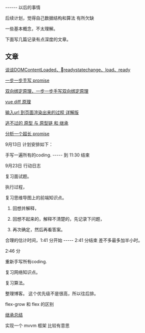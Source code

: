 
------ 以后的事情

后续计划，觉得自己数据结构和算法 有所欠缺

一些基本概念，不太理解。

下面写几篇记录有点深度的文章。

## 文章

[谈谈DOMContentLoaded、readystatechange、load、ready](./browser-works/eventOrder.md)

[一步一步手写 promise](./promise/api-promise.md)

[双向绑定原理，一步一步手写双向绑定原理](./vue/two-way-binding.md)

[vue diff 原理](./vue/vue-diff.md)

[输入url 到页面渲染出来的过程 详解版](./browser-works/url-to-render.md)

[逃不过的 原型 与 原型链 和 继承](./basic-js.md)

[分析一个超长 promise](./promise-analysis.md)

9月13日  计划安排如下：

手写一遍所有的coding.   -----  到 11:30 结束

9月23日 行动日志

复习面试题。

执行过程，

复习思维导图上的前端知识点。

1. 回想并解释，

2. 回想不起来的，解释不清楚的，先记录下问题，

3. 再次确定，然后再看答案。

合理的估计时间，1:41 分开始 ----- 2:41 分结束  差不多最多加半小时。

2:46 分

重新手写所有coding.

复习网络知识点。

复习算法。

整理博客。 这个优先级不是很高，所以往后排。

flex-grow 和 flex 的区别

[继承总结](https://juejin.im/post/6844903639593533447)

实现一个 mvvm 框架    比较有意思
